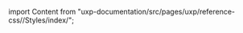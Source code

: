 
import Content from "uxp-documentation/src/pages/uxp/reference-css//Styles/index/";

<Content query="product=photoshop"/>
